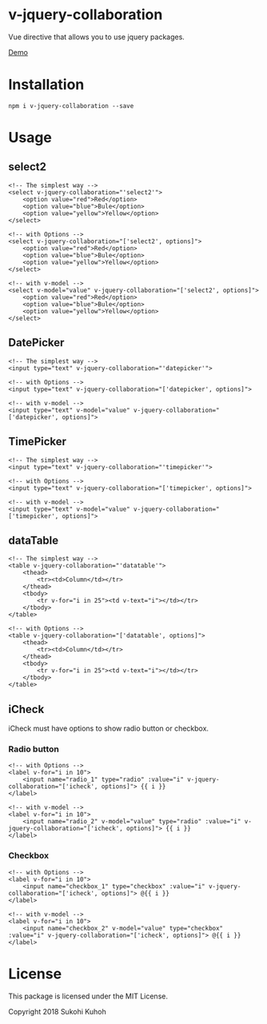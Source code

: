 # v-jquery-collaboration
Vue directive that allows you to use jquery packages.

[Demo](https://demo-laravel52.capilano-fw.com/vue_jquery_collaboration)

# Installation

    npm i v-jquery-collaboration --save
    
# Usage

## select2

    <!-- The simplest way -->
    <select v-jquery-collaboration="'select2'">
        <option value="red">Red</option>
        <option value="blue">Bule</option>
        <option value="yellow">Yellow</option>
    </select>
    
    <!-- with Options -->
    <select v-jquery-collaboration="['select2', options]">
        <option value="red">Red</option>
        <option value="blue">Bule</option>
        <option value="yellow">Yellow</option>
    </select>
    
    <!-- with v-model -->
    <select v-model="value" v-jquery-collaboration="['select2', options]">
        <option value="red">Red</option>
        <option value="blue">Bule</option>
        <option value="yellow">Yellow</option>
    </select>
    
## DatePicker

    <!-- The simplest way -->
    <input type="text" v-jquery-collaboration="'datepicker'">
    
    <!-- with Options -->
    <input type="text" v-jquery-collaboration="['datepicker', options]">
    
    <!-- with v-model -->
    <input type="text" v-model="value" v-jquery-collaboration="['datepicker', options]">

## TimePicker

    <!-- The simplest way -->
    <input type="text" v-jquery-collaboration="'timepicker'">
    
    <!-- with Options -->
    <input type="text" v-jquery-collaboration="['timepicker', options]">
    
    <!-- with v-model -->
    <input type="text" v-model="value" v-jquery-collaboration="['timepicker', options]">

## dataTable

    <!-- The simplest way -->
    <table v-jquery-collaboration="'datatable'">
        <thead>
            <tr><td>Column</td></tr>
        </thead>
        <tbody>
            <tr v-for="i in 25"><td v-text="i"></td></tr>
        </tbody>
    </table>
    
    <!-- with Options -->
    <table v-jquery-collaboration="['datatable', options]">
        <thead>
            <tr><td>Column</td></tr>
        </thead>
        <tbody>
            <tr v-for="i in 25"><td v-text="i"></td></tr>
        </tbody>
    </table>
    
## iCheck

iCheck must have options to show radio button or checkbox.

### Radio button

    <!-- with Options -->
    <label v-for="i in 10">
        <input name="radio_1" type="radio" :value="i" v-jquery-collaboration="['icheck', options]"> {{ i }}
    </label>
    
    <!-- with v-model -->
    <label v-for="i in 10">
        <input name="radio_2" v-model="value" type="radio" :value="i" v-jquery-collaboration="['icheck', options]"> {{ i }}
    </label>
    
### Checkbox

    <!-- with Options -->
    <label v-for="i in 10">
        <input name="checkbox_1" type="checkbox" :value="i" v-jquery-collaboration="['icheck', options]"> @{{ i }}
    </label>
    
    <!-- with v-model -->
    <label v-for="i in 10">
        <input name="checkbox_2" v-model="value" type="checkbox" :value="i" v-jquery-collaboration="['icheck', options]"> @{{ i }}
    </label>
    
# License

This package is licensed under the MIT License.

Copyright 2018 Sukohi Kuhoh